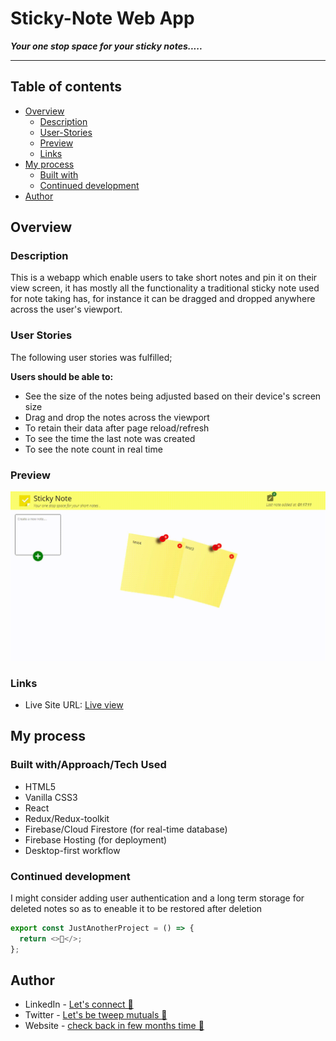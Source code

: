 # Sticky-Note Web App

**_Your one stop space for your sticky notes....._**

<hr />

## Table of contents

- [Overview](#overview)
  - [Description](#desc)
  - [User-Stories](#user__story)
  - [Preview](#preview)
  - [Links](#links)
- [My process](#my-process)
  - [Built with](#built-with)
  - [Continued development](#continued-development)
- [Author](#author)

## Overview

### Description

This is a webapp which enable users to take short notes and pin it on their view screen, it has mostly all the functionality a traditional sticky note used for note taking has, for instance it can be dragged and dropped anywhere across the user's viewport.

### User Stories

The following user stories was fulfilled;

**Users should be able to:**

- See the size of the notes being adjusted based on their device's screen size
- Drag and drop the notes across the viewport
- To retain their data after page reload/refresh
- To see the time the last note was created
- To see the note count in real time

### Preview

![note gif](src/assets/sticky-note.gif)

### Links

- Live Site URL: [Live view](https://sticky-note-ab09d.web.app/)

## My process

### Built with/Approach/Tech Used

- HTML5
- Vanilla CSS3
- React
- Redux/Redux-toolkit
- Firebase/Cloud Firestore (for real-time database)
- Firebase Hosting (for deployment)
- Desktop-first workflow

### Continued development

I might consider adding user authentication and a long term storage for deleted notes so as to eneable it to be restored after deletion

```js
export const JustAnotherProject = () => {
  return <>🎉</>;
};
```

## Author

- LinkedIn - [Let's connect 🔗](http://www.linkedin.com/in/yaya-usman-adaiza-430964192)
- Twitter - [Let's be tweep mutuals 🥰](https://twitter.com/y_usman007)
- Website - [check back in few months time 🤤]()
